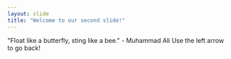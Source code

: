 ```yaml
---
layout: slide
title: "Welcome to our second slide!"
---
```

"Float like a butterfly, sting like a bee." - Muhammad Ali
Use the left arrow to go back!

